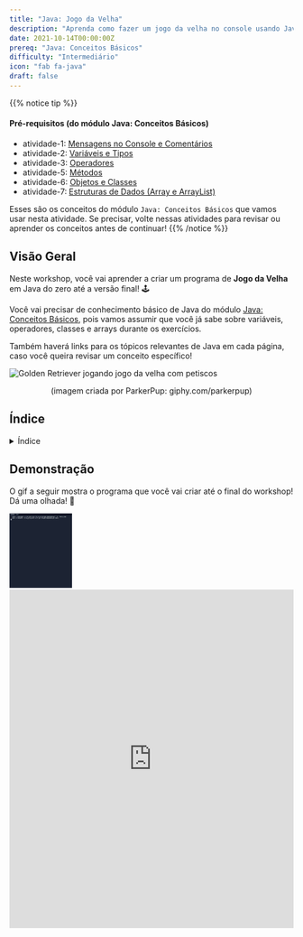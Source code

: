 ```yaml
---
title: "Java: Jogo da Velha"
description: "Aprenda como fazer um jogo da velha no console usando Java"
date: 2021-10-14T00:00:00Z
prereq: "Java: Conceitos Básicos"
difficulty: "Intermediário"
icon: "fab fa-java"
draft: false
---
```


{{% notice tip %}}
#### Pré-requisitos (do módulo Java: Conceitos Básicos)

- atividade-1: <a href="../../java-basics/activity-1" target="_blank">Mensagens no Console e Comentários</a>
- atividade-2: <a href="../../java-basics/activity-2" target="_blank">Variáveis e Tipos</a>
- atividade-3: <a href="../../java-basics/activity-3" target="_blank">Operadores</a>
- atividade-5: <a href="../../java-basics/activity-5" target="_blank">Métodos</a>
- atividade-6: <a href="../../java-basics/activity-6" target="_blank">Objetos e Classes</a>
- atividade-7: <a href="../../java-basics/activity-7" target="_blank">Estruturas de Dados (Array e ArrayList)</a>

Esses são os conceitos do módulo `Java: Conceitos Básicos` que vamos usar nesta atividade. Se precisar, volte nessas atividades para revisar ou aprender os conceitos antes de continuar!
{{% /notice %}}

## Visão Geral

Neste workshop, você vai aprender a criar um programa de **Jogo da Velha** em Java do zero até a versão final! 🕹️

Você vai precisar de conhecimento básico de Java do módulo [Java: Conceitos Básicos](../java-basics), pois vamos assumir que você já sabe sobre variáveis, operadores, classes e arrays durante os exercícios.

Também haverá links para os tópicos relevantes de Java em cada página, caso você queira revisar um conceito específico!

<img src="https://media.giphy.com/media/YnZPEeeC7q6pQEZw1I/giphy.gif" width="380" height="380" alt="Golden Retriever jogando jogo da velha com petiscos" />
<p style="text-align: center; ">(imagem criada por ParkerPup: giphy.com/parkerpup)</p>

## Índice

<details close>
<summary>Índice</summary>
{{% children /%}}
</details>

## Demonstração

O gif a seguir mostra o programa que você vai criar até o final do workshop! Dá uma olhada! 👀

<img src="images/tictactoe-demo.gif" height="30%" width="22%" title="Jogo da Velha no Android" alt="Jogo da Velha no Android"/>

<iframe height="600px" width="100%" 
 src="https://replit.com/@nuevofoundation/JavaTicTacToeDemo?lite=true&outputonly=1" scrolling="no" frameborder="no" allowtransparency="true" allowfullscreen="true" sandbox="allow-forms allow-pointer-lock allow-popups allow-same-origin allow-scripts allow-modals"></iframe>
